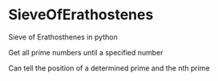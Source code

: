 # SieveOfErathostenes
Sieve of Erathosthenes in python
<p>Get all prime numbers until a specified number</p>
<p>Can tell the position of a determined prime and the nth prime</p>
